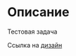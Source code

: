 # Описание

Тестовая задача

Ссылка на [дизайн](https://www.figma.com/files/team/910360487732854328/recents-and-sharing?fuid=1009050891244824612)
